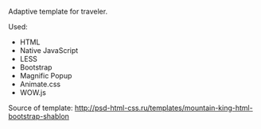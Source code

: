 Adaptive template for traveler.

Used: 
 - HTML
 - Native JavaScript
 - LESS
 - Bootstrap
 - Magnific Popup
 - Animate.css
 - WOW.js

Source of template: http://psd-html-css.ru/templates/mountain-king-html-bootstrap-shablon

